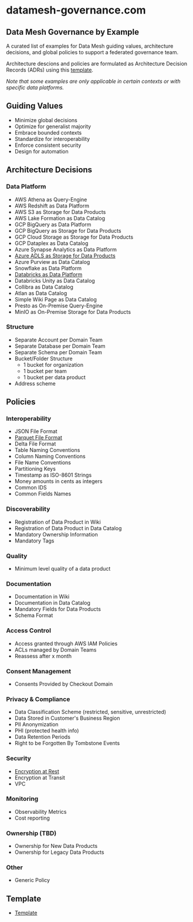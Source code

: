 # datamesh-governance.com

## Data Mesh Governance by Example

A curated list of examples for Data Mesh guiding values, architecture decisions, and global policies to support a federated governance team.

Architecture descions and policies are formulated as Architecture Decision Records (ADRs) using this [template](policies/_template.md).

_Note that some examples are only applicable in certain contexts or with specific data platforms._


## Guiding Values

- Minimize global decisions
- Optimize for generalist majority
- Embrace bounded contexts
- Standardize for interoperability
- Enforce consistent security 
- Design for automation 

## Architecture Decisions

### Data Platform

- AWS Athena as Query-Engine
- AWS Redshift as Data Platform
- AWS S3 as Storage for Data Products
- AWS Lake Formation as Data Catalog
- GCP BigQuery as Data Platform
- GCP BigQuery as Storage for Data Products
- GCP Cloud Storage as Storage for Data Products
- GCP Dataplex as Data Catalog
- Azure Synapse Analytics as Data Platform
- [Azure ADLS as Storage for Data Products](policies/platform/data-product-storage.md)
- Azure Purview as Data Catalog
- Snowflake as Data Platform
- [Databricks as Data Platform](policies/platform/databricks-as-data-platform.md)
- Databricks Unity as Data Catalog
- Collibra as Data Catalog
- Atlan as Data Catalog
- Simple Wiki Page as Data Catalog
- Presto as On-Premise Query-Engine
- MinIO as On-Premise Storage for Data Products

### Structure
- Separate Account per Domain Team
- Separate Database per Domain Team
- Separate Schema per Domain Team
- Bucket/Folder Structure
    - 1 bucket for organization
    - 1 bucket per team
    - 1 bucket per data product
- Address scheme

## Policies

### Interoperability
- JSON File Format
- [Parquet File Format](policies/interoperability/parquet-file-format.md)
- Delta File Format
- Table Naming Conventions
- Column Naming Conventions
- File Name Conventions
- Partitioning Keys
- Timestamp as ISO-8601 Strings
- Money amounts in cents as integers
- Common IDS
- Common Fields Names

### Discoverability
- Registration of Data Product in Wiki
- Registration of Data Product in Data Catalog
- Mandatory Ownership Information
- Mandatory Tags

### Quality
- Minimum level quality of a data product

### Documentation
- Documentation in Wiki
- Documentation in Data Catalog
- Mandatory Fields for Data Products
- Schema Format

### Access Control
- Access granted through AWS IAM Policies
- ACLs managed by Domain Teams
- Reassess after x month

### Consent Management
- Consents Provided by Checkout Domain

### Privacy & Compliance
- Data Classification Scheme (restricted, sensitive, unrestricted)
- Data Stored in Customer's Business Region
- PII Anonymization
- PHI (protected health info)
- Data Retention Periods
- Right to be Forgotten By Tombstone Events

### Security
- [Encryption at Rest](policies/security/encryption-at-rest.md)
- Encryption at Transit
- VPC

### Monitoring
- Observability Metrics
- Cost reporting

### Ownership (TBD)
- Ownership for New Data Products
- Ownership for Legacy Data Products

### Other
- Generic Policy

## Template

- [Template](policies/_template.md)

